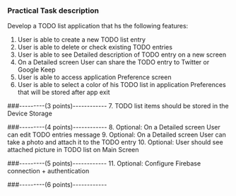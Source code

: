 ### Practical Task description
Develop a TODO list application that hs the following features:

1. User is able to create a new TODO list entry 
2. User is able to delete or check existing TODO entries
3. User is able to see Detailed description of TODO entry on a new screen
4. On a Detailed screen User can share the TODO entry to Twitter or Google Keep
5. User is able to access application Preference screen
6. User is able to select a color of his TODO list in application Preferences that will be stored after app exit

###---------(3 points)------------
7. TODO list items should be stored in the Device Storage

###---------(4 points)------------
8. Optional: On a Detailed screen User can edit TODO entries message
9. Optional: On a Detailed screen User can take a photo and attach it to the TODO entry
10. Optional: User should see attached picture in TODO list on Main Screen

###---------(5 points)------------
11. Optional: Configure Firebase connection + authentication

###---------(6 points)------------
